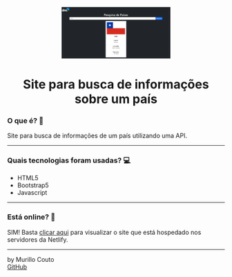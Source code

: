<div align="center">
	<a href="(https://github.com/MurilloCouto/pesquisador-de-paises)" target="_blank">
		<img src="introIMGpaises.png" alt="IntroImage" width="50%"/>
	</a>
</div>

<div align="center">
	<h1>Site para busca de informações sobre um país</h1>
</div>

### O que é? 🤔
Site para busca de informações de um país utilizando uma API.
<hr>

### Quais tecnologias foram usadas? 💻
- HTML5
- Bootstrap5
- Javascript
<hr>

### Está online? 📡
SIM! Basta [clicar aqui](https://busca-pais-dnc.netlify.app/) para visualizar o site que está hospedado nos servidores da Netlify.
<hr>

by Murillo Couto<br>
[GitHub](https://github.com/MurilloCouto)
